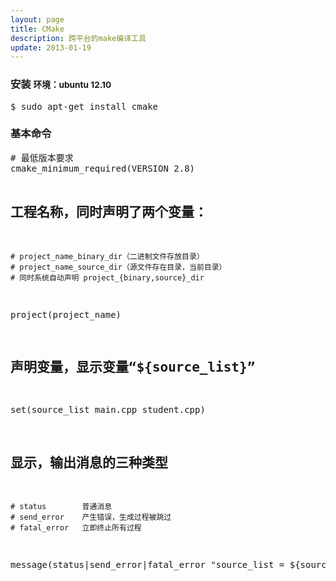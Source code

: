 ```yaml
---
layout: page
title: CMake
description: 跨平台的make编译工具
update: 2013-01-19
---
```


<section>
    <div class="page-header">
        <h3>安装 <small>环境：ubuntu 12.10</small></h3>
    </div>
<pre>
$ sudo apt-get install cmake
</pre>
</section>

<section>
    <div class="page-header">
        <h3>基本命令</h3>
    </div>
<pre>
# 最低版本要求
cmake_minimum_required(VERSION 2.8)

# 工程名称，同时声明了两个变量：
    # project_name_binary_dir（二进制文件存放目录）
    # project_name_source_dir（源文件存在目录，当前目录）
    # 同时系统自动声明 project_{binary,source}_dir
project(project_name)

# 声明变量，显示变量“${source_list}”
set(source_list main.cpp student.cpp)

# 显示，输出消息的三种类型
    # status        普通消息
    # send_error    产生错误，生成过程被跳过
    # fatal_error   立即终止所有过程 
message(status|send_error|fatal_error "source_list = ${source_list}")
</pre>
</section>
